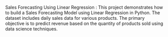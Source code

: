 Sales Forecasting Using Linear Regression : 
This project demonstrates how to build a Sales Forecasting Model using Linear Regression in Python. The dataset includes daily sales data for various products. The primary objective is to predict revenue based on the quantity of products sold using data science techniques.
